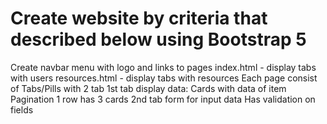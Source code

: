 # Create website  by criteria that  described below  using Bootstrap 5

Create navbar menu  with logo and links to pages
index.html - display tabs with users
resources.html - display tabs with resources
Each page consist of 
Tabs/Pills with 2 tab
1st tab display data:
Cards with data  of item
Pagination
1 row has 3 cards
2nd tab form for input data
Has validation on fields
